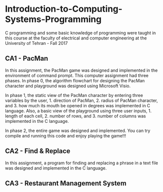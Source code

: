 # Introduction-to-Computing-Systems-Programming
C programming and some basic knowledge of programming were taught in this course at the faculty of electrical and computer engineering at the University of Tehran - Fall 2017

## CA1 - PacMan
In this assignment, the PacMan game was designed and implemented in the environment of command prompt. This computer assignment had three phases. 
In phase 0, the algorithm flowchart for designing the PacMan character and playground was designed using Microsoft Visio.

In phase 1, the static view of the PacMan character by entering three variables by the user, 1. direction of PacMan, 2. radius of PacMan character, and 3. how much its mouth be opened in degrees was implemented in C language. Also, a basic view of the playground using three user inputs, 1. length of each cell, 2. number of rows, and 3. number of columns was implemented in the C language.

In phase 2, the entire game was designed and implemented. You can try compile and running this code and enjoy playing the game!!!

## CA2 - Find & Replace
In this assignment, a program for finding and replacing a phrase in a text file was designed and implemented in the C language.

## CA3 - Restaurant Management System
